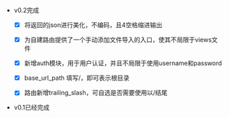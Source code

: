 - v0.2完成
  
  - [x] 将返回的json进行美化，不编码，且4空格缩进输出
  
  - [x] 为自建路由提供了一个手动添加文件导入的入口，使其不局限于views文件
  
  - [x] 新增auth模块，用于用户认证，并且不局限于使用username和password
  - [x] base_url_path 填写/，即可表示根目录
  - [x] 路由新增trailing_slash，可自选是否需要使用以/结尾
  
- v0.1已经完成
